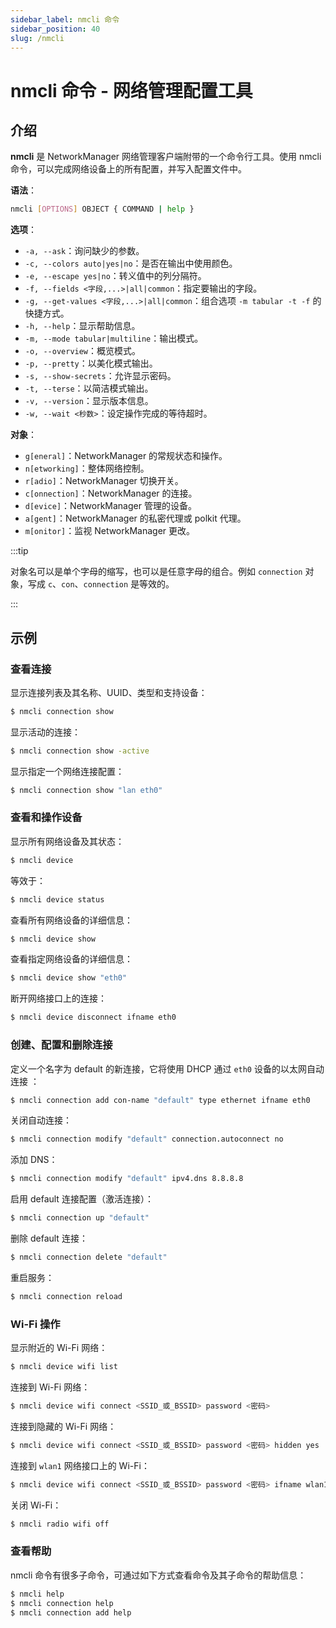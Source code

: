 ```yaml
---
sidebar_label: nmcli 命令
sidebar_position: 40
slug: /nmcli
---
```


# nmcli 命令 - 网络管理配置工具



## 介绍

**nmcli** 是 NetworkManager 网络管理客户端附带的一个命令行工具。使用 nmcli 命令，可以完成网络设备上的所有配置，并写入配置文件中。

**语法**：

```bash
nmcli [OPTIONS] OBJECT { COMMAND | help }
```

**选项**：

- `-a, --ask`：询问缺少的参数。
- `-c, --colors auto|yes|no`：是否在输出中使用颜色。
- `-e, --escape yes|no`：转义值中的列分隔符。
- `-f, --fields <字段,...>|all|common`：指定要输出的字段。
- `-g, --get-values <字段,...>|all|common`：组合选项 `-m tabular -t -f` 的快捷方式。
- `-h, --help`：显示帮助信息。
- `-m, --mode tabular|multiline`：输出模式。
- `-o, --overview`：概览模式。
- `-p, --pretty`：以美化模式输出。
- `-s, --show-secrets`：允许显示密码。
- `-t, --terse`：以简洁模式输出。
- `-v, --version`：显示版本信息。
- `-w, --wait <秒数>`：设定操作完成的等待超时。

**对象**：

- `g[eneral]`：NetworkManager 的常规状态和操作。
- `n[etworking]`：整体网络控制。
- `r[adio]`：NetworkManager 切换开关。
- `c[onnection]`：NetworkManager 的连接。
- `d[evice]`：NetworkManager 管理的设备。
- `a[gent]`：NetworkManager 的私密代理或 polkit 代理。
- `m[onitor]`：监视 NetworkManager 更改。

:::tip

对象名可以是单个字母的缩写，也可以是任意字母的组合。例如 `connection` 对象，写成 `c`、`con`、`connection` 是等效的。

:::



## 示例

### 查看连接

显示连接列表及其名称、UUID、类型和支持设备：

```bash
$ nmcli connection show
```

显示活动的连接：

```bash
$ nmcli connection show -active
```

显示指定一个网络连接配置：

```bash
$ nmcli connection show "lan eth0"
```

### 查看和操作设备

显示所有网络设备及其状态：

```bash
$ nmcli device
```

等效于：

```bash
$ nmcli device status
```

查看所有网络设备的详细信息：

```bash
$ nmcli device show
```

查看指定网络设备的详细信息：

```bash
$ nmcli device show "eth0"
```

断开网络接口上的连接：

```bash
$ nmcli device disconnect ifname eth0
```

### 创建、配置和删除连接

定义一个名字为 default 的新连接，它将使用 DHCP 通过 `eth0` 设备的以太网自动连接 ：

```bash
$ nmcli connection add con-name "default" type ethernet ifname eth0
```

关闭自动连接：

```bash
$ nmcli connection modify "default" connection.autoconnect no
```

添加 DNS：

```bash
$ nmcli connection modify "default" ipv4.dns 8.8.8.8
```

启用 default 连接配置（激活连接）：

```bash
$ nmcli connection up "default"
```

删除 default 连接：

```bash
$ nmcli connection delete "default"
```

重启服务：

```bash
$ nmcli connection reload
```

### Wi-Fi 操作

显示附近的 Wi-Fi 网络：

```bash
$ nmcli device wifi list
```

连接到 Wi-Fi 网络：

```bash
$ nmcli device wifi connect <SSID_或_BSSID> password <密码>
```

连接到隐藏的 Wi-Fi 网络：

```bash
$ nmcli device wifi connect <SSID_或_BSSID> password <密码> hidden yes
```

连接到 `wlan1` 网络接口上的 Wi-Fi：

```bash
$ nmcli device wifi connect <SSID_或_BSSID> password <密码> ifname wlan1 <profile_name>
```

关闭 Wi-Fi：

```bash
$ nmcli radio wifi off
```

### 查看帮助

nmcli 命令有很多子命令，可通过如下方式查看命令及其子命令的帮助信息：

```bash
$ nmcli help
$ nmcli connection help
$ nmcli connection add help
```


